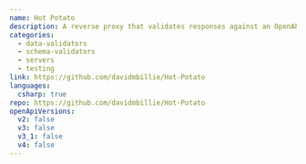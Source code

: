 ```yaml
---
name: Hot Potato
description: A reverse proxy that validates responses against an OpenAPI description. It can be used as either a standalone .NET tool, or installed as NuGet packages for an ASP.NET Core integration testing project.
categories:
  - data-validators
  - schema-validators
  - servers
  - testing
link: https://github.com/davidmbillie/Hot-Potato
languages:
  csharp: true
repo: https://github.com/davidmbillie/Hot-Potato
openApiVersions:
  v2: false
  v3: false
  v3_1: false
  v4: false
---
```

